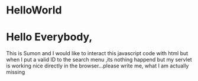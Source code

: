 # HelloWorld


# Hello Everybody,

  <p>      This is Sumon and I would like to interact this javascript code with html but when
  I put a valid ID to the search menu ,its nothing happend but my servlet is working 
  nice directly in the browser...please write me, what I am actually missing  </p>
